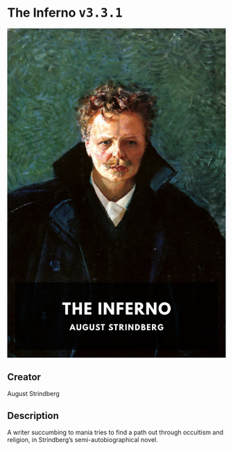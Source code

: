 
# The Inferno <kbd>v3.3.1</kbd>

<center>
  <img src="./cover-1024.jpg"/>
</center>

## Creator
August Strindberg

## Description
A writer succumbing to mania tries to find a path out through occultism and religion, in Strindberg’s semi-autobiographical novel.
